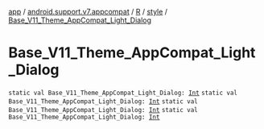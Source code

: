 [app](../../../index.md) / [android.support.v7.appcompat](../../index.md) / [R](../index.md) / [style](index.md) / [Base_V11_Theme_AppCompat_Light_Dialog](.)

# Base_V11_Theme_AppCompat_Light_Dialog

`static val Base_V11_Theme_AppCompat_Light_Dialog: `[`Int`](https://kotlinlang.org/api/latest/jvm/stdlib/kotlin/-int/index.html)
`static val Base_V11_Theme_AppCompat_Light_Dialog: `[`Int`](https://kotlinlang.org/api/latest/jvm/stdlib/kotlin/-int/index.html)
`static val Base_V11_Theme_AppCompat_Light_Dialog: `[`Int`](https://kotlinlang.org/api/latest/jvm/stdlib/kotlin/-int/index.html)
`static val Base_V11_Theme_AppCompat_Light_Dialog: `[`Int`](https://kotlinlang.org/api/latest/jvm/stdlib/kotlin/-int/index.html)